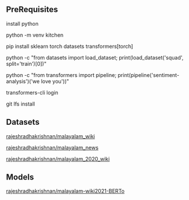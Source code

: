 ## PreRequisites 

install python

python -m venv kitchen

pip install sklearn torch datasets transformers[torch]

python -c "from datasets import load_dataset; print(load_dataset('squad', split='train')[0])"

python -c "from transformers import pipeline; print(pipeline('sentiment-analysis')('we love you'))"

transformers-cli login

git lfs install

## Datasets


[rajeshradhakrishnan/malayalam_wiki](https://huggingface.co/datasets/rajeshradhakrishnan/malayalam_wiki)

[rajeshradhakrishnan/malayalam_news](https://huggingface.co/datasets/rajeshradhakrishnan/malayalam_news)

[rajeshradhakrishnan/malayalam_2020_wiki](https://huggingface.co/datasets/rajeshradhakrishnan/malayalam_2020_wiki)

## Models

[rajeshradhakrishnan/malayalam-wiki2021-BERTo](https://huggingface.co/rajeshradhakrishnan/malayalam-wiki2021-BERTo)